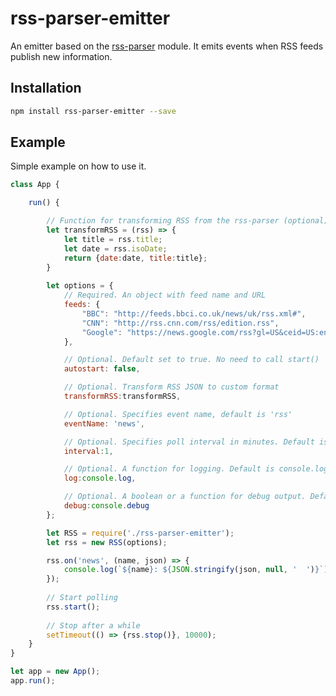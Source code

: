 # rss-parser-emitter

An emitter based on the [rss-parser](https://www.npmjs.com/package/rss-parser) module. It emits events when RSS feeds publish new information.

## Installation

````bash
npm install rss-parser-emitter --save
````

## Example

Simple example on how to use it.

````javascript
class App {

	run() {

		// Function for transforming RSS from the rss-parser (optional)
		let transformRSS = (rss) => {
			let title = rss.title;
			let date = rss.isoDate;
			return {date:date, title:title};
		}
		
		let options = {
			// Required. An object with feed name and URL
			feeds: {
                "BBC": "http://feeds.bbci.co.uk/news/uk/rss.xml#",
                "CNN": "http://rss.cnn.com/rss/edition.rss",
                "Google": "https://news.google.com/rss?gl=US&ceid=US:en&hl=en-US"
			},

			// Optional. Default set to true. No need to call start()
			autostart: false,

			// Optional. Transform RSS JSON to custom format
			transformRSS:transformRSS,

			// Optional. Specifies event name, default is 'rss'
			eventName: 'news',

			// Optional. Specifies poll interval in minutes. Default is 5.
			interval:1,

			// Optional. A function for logging. Default is console.log
			log:console.log,

			// Optional. A boolean or a function for debug output. Default is false. If true, console.debug is used.
			debug:console.debug
		};

		let RSS = require('./rss-parser-emitter');
		let rss = new RSS(options);

		rss.on('news', (name, json) => {
			console.log(`${name}: ${JSON.stringify(json, null, '  ')}`);
		});
		
		// Start polling
		rss.start();
		
		// Stop after a while
		setTimeout(() => {rss.stop()}, 10000);
	}
}

let app = new App();
app.run();

````
